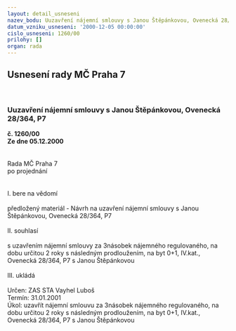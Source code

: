 ```yaml
---
layout: detail_usneseni
nazev_bodu: Uuzavření nájemní smlouvy s Janou Štěpánkovou, Ovenecká 28/364, P7
datum_vzniku_usneseni: '2000-12-05 00:00:00'
cislo_usneseni: 1260/00
prilohy: []
organ: rada
---
```

<div id="ucUsn_pList" class="usn">
	<span><h2>Usnesení rady MČ Praha 7 </h2>
<br></span><div class="standBody">
<span><h3>Uuzavření nájemní smlouvy s Janou Štěpánkovou, Ovenecká 28/364, P7</h3></span><div class="center">
		<strong>č. 1260/00</strong><br>
	</div>
<div class="center">
		<strong>Ze dne 05.12.2000</strong><br><br>
	</div>
<br>Rada MČ Praha 7<br>po projednání<br><br><br>I.	bere na vědomí<br><br> předložený materiál - Návrh na uzavření nájemní smlouvy s Janou Štěpánkovou, Ovenecká 28/364, P7<br><br>II.	souhlasí <br><br>s uzavřením  nájemní smlouvy  za 3násobek nájemného regulovaného, na dobu určitou 2 roky s následným prodloužením, na byt 0+1, IV.kat., Ovenecká 28/364, P7 s Janou Štěpánkovou <br><br>III.	ukládá <br><br> Určen:	     	ZAS STA Vayhel Luboš<br>Termín: 31.01.2001<br>Úkol:	uzavřít nájemní smlouvu za 3násobek nájemného regulovaného, na dobu určitou 2 roky s následným prodloužením, na byt 0+1, IV.kat., Ovenecká  28/364, P7 s Janou Štěpánkovou<br> <br><br> </div>
</div>